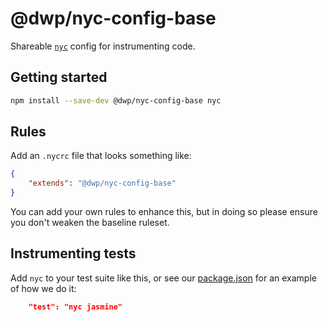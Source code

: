 # @dwp/nyc-config-base

Shareable [`nyc`](https://istanbul.js.org) config for instrumenting code.

## Getting started

```sh
npm install --save-dev @dwp/nyc-config-base nyc
```

## Rules

Add an `.nycrc` file that looks something like:

```json
{
    "extends": "@dwp/nyc-config-base"
}
```
You can add your own rules to enhance this, but in doing so please ensure you don't weaken the baseline ruleset.

## Instrumenting tests

Add `nyc` to your test suite like this, or see our [package.json](package.json) for an example of how we do it:

```json
    "test": "nyc jasmine"
```
